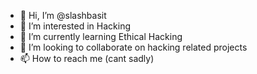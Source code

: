 - 👋 Hi, I’m @slashbasit
- 👀 I’m interested in Hacking
- 🌱 I’m currently learning Ethical Hacking
- 💞️ I’m looking to collaborate on hacking related projects
- 📫 How to reach me (cant sadly)

<!---
slashbasit/slashbasit is a ✨ special ✨ repository because its `README.md` (this file) appears on your GitHub profile.
You can click the Preview link to take a look at your changes.
--->
